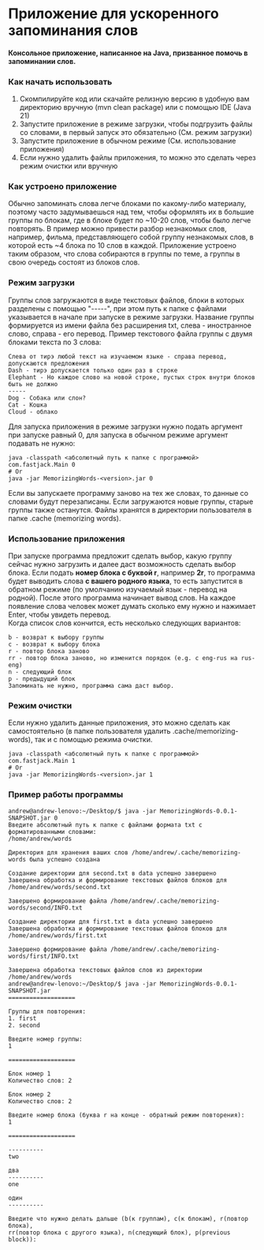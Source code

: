 # Приложение для ускоренного запоминания слов
#### Консольное приложение, написанное на Java, призванное помочь в запоминании слов.
### Как начать использовать 
1) Скомпилируйте код или скачайте релизную версию в удобную вам директорию вручную (mvn clean package) или с помощью IDE (Java 21)
2) Запустите приложение в режиме загрузки, чтобы подгрузить файлы со словами, в первый 
запуск это обязательно (См. режим загрузки)
3) Запустите приложение в обычном режиме (См. использование приложения)
4) Если нужно удалить файлы приложения, то можно это сделать через режим очистки или вручную

### Как устроено приложение
Обычно запоминать слова легче блоками по какому-либо материалу, поэтому часто задумываешься над
тем, чтобы оформлять их в большие группы по блокам, где в блоке будет по ~10-20 слов, чтобы было легче 
повторять. В пример можно привести разбор незнакомых слов, например, фильма, представляющего собой 
группу незнакомых слов, в которой есть ~4 блока по 10 слов в каждой. Приложение устроено таким 
образом, что слова собираются в группы по теме, а группы в свою очередь состоят из блоков слов.

### Режим загрузки
Группы слов загружаются в виде текстовых файлов, блоки в которых разделены с помощью "-----",
при этом путь к папке с файлами указывается в начале при запуске в режиме загрузки. 
Название группы формируется из имени файла без расширения txt, слева - иностранное слово, 
справа - его перевод. Пример текстового файла группы с двумя блоками текста по 3 слова:

    Слева от тирэ любой текст на изучаемом языке - справа перевод, допускаются предложения
    Dash - тирэ допускается только один раз в строке
    Elephant - Но каждое слово на новой строке, пустых строк внутри блоков быть не должно
    -----
    Dog - Собака или слон?
    Cat - Кошка
    Cloud - облако

Для запуска приложения в режиме загрузки нужно подать аргумент при запуске равный 0, для запуска в 
обычном режиме аргумент подавать не нужно:
    
    java -classpath <абсолютный путь к папке с программой> com.fastjack.Main 0
    # Or
    java -jar MemorizingWords-<version>.jar 0

Если вы запускаете программу заново на тех же словах, то данные со словами будут перезаписаны.
Если загружаются новые группы, старые группы также останутся. 
Файлы хранятся в директории пользователя в папке .cache (memorizing words).

### Использование приложения
При запуске программа предложит сделать выбор, какую группу сейчас нужно загрузить и далее 
даст возможность сделать выбор блока. Если подать **номер блока с буквой r**, например **2r**, то 
программа будет выводить слова **с вашего родного языка**, то есть запустится в обратном режиме 
(по умолчанию изучаемый язык - перевод на родной). После этого программа начинает вывод слов.
На каждое появление слова человек может думать сколько ему нужно и нажимает Enter, чтобы увидеть перевод.  
Когда список слов кончится, есть несколько следующих вариантов:
    
    b - возврат к выбору группы
    c - возврат к выбору блока
    r - повтор блока заново
    rr - повтор блока заново, но изменится порядок (e.g. с eng-rus на rus-eng)
    n - следующий блок
    p - предыдущий блок
    Запоминать не нужно, программа сама даст выбор.

### Режим очистки
Если нужно удалить данные приложения, это можно сделать как самостоятельно 
(в папке пользователя удалить .cache/memorizing-words), так и с помощью режима очистки.
    
    java -classpath <абсолютный путь к папке с программой> com.fastjack.Main 1
    # Or
    java -jar MemorizingWords-<version>.jar 1

### Пример работы программы
    andrew@andrew-lenovo:~/Desktop/$ java -jar MemorizingWords-0.0.1-SNAPSHOT.jar 0
    Введите абсолютный путь к папке с файлами формата txt с форматированными словами:
    /home/andrew/words
    
    Директория для хранения ваших слов /home/andrew/.cache/memorizing-words была успешно создана
    
    Создание директории для second.txt в data успешно завершено
    Завершена обработка и формирование текстовых файлов блоков для /home/andrew/words/second.txt
    
    Завершено формирование файла /home/andrew/.cache/memorizing-words/second/INFO.txt
    
    Создание директории для first.txt в data успешно завершено
    Завершена обработка и формирование текстовых файлов блоков для /home/andrew/words/first.txt
    
    Завершено формирование файла /home/andrew/.cache/memorizing-words/first/INFO.txt
    
    Завершена обработка текстовых файлов слов из директории /home/andrew/words
    andrew@andrew-lenovo:~/Desktop/$ java -jar MemorizingWords-0.0.1-SNAPSHOT.jar
    ===================
    
    Группы для повторения:
    1. first
    2. second
    
    Введите номер группы:
    1
    
    ===================
    
    Блок номер 1
    Количество слов: 2
    
    Блок номер 2
    Количество слов: 2
    
    Введите номер блока (буква r на конце - обратный режим повторения):
    1
    
    ===================
    
    ----------
    two
    
    два
    ----------
    one
    
    один
    ----------
    
    Введите что нужно делать дальше (b(к группам), c(к блокам), r(повтор блока),
    rr(повтор блока с другого языка), n(следующий блок), p(previous block)):
